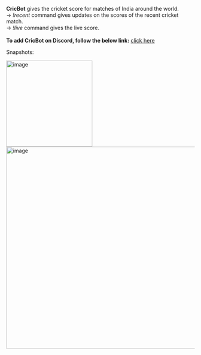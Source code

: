 **CricBot** gives the cricket score for matches of India around the world. <br />
-> *!recent* command gives updates on the scores of the recent cricket match. <br />
-> *!live* command gives the live score. <br />
<br />
**To add CricBot on Discord, follow the below link:** [click here](https://discord.com/oauth2/authorize?client_id=902641700202233877&permissions=534723947584&scope=bot)

Snapshots: <br />

<img width="230" alt="image" src="https://user-images.githubusercontent.com/95857656/151566012-c73f6ed0-24be-4543-85bc-bef9099c7567.png">

<img width="539" alt="image" src="https://user-images.githubusercontent.com/95857656/151566429-b726de54-6cd2-40ba-bd34-75dad7226069.png">
